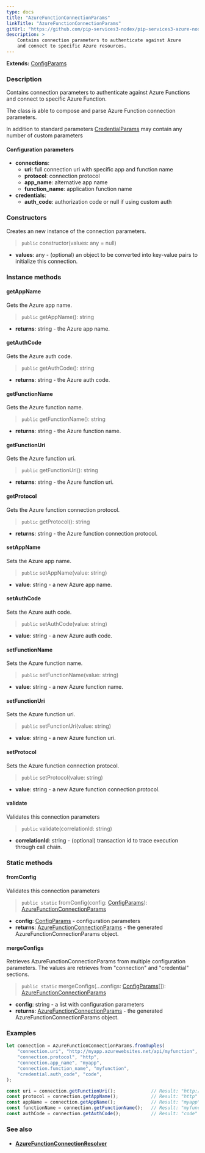 ```yaml
---
type: docs
title: "AzureFunctionConnectionParams"
linkTitle: "AzureFunctionConnectionParams"
gitUrl: "https://github.com/pip-services3-nodex/pip-services3-azure-nodex"
description: >
    Contains connection parameters to authenticate against Azure
    and connect to specific Azure resources.
---
```


**Extends:** [ConfigParams](../../../commons/config/config_params)

### Description
Contains connection parameters to authenticate against Azure Functions
and connect to specific Azure Function.

The class is able to compose and parse Azure Function connection parameters.

In addition to standard parameters [CredentialParams](../../../components/auth/credential_params) may contain any number of custom parameters


#### Configuration parameters

- **connections**: 
    - **uri**:           full connection uri with specific app and function name
    - **protocol**:      connection protocol
    - **app_name**:      alternative app name
    - **function_name**: application function name
- **credentials**: 
    - **auth_code**:     authorization code or null if using custom auth

### Constructors
Creates an new instance of the connection parameters.

> `public` constructor(values: any = null)

- **values**: any - (optional) an object to be converted into key-value pairs to initialize this connection.


### Instance methods

#### getAppName
Gets the Azure app name.

> `public` getAppName(): string

- **returns**: string - the Azure app name.


#### getAuthCode
Gets the Azure auth code.

> `public` getAuthCode(): string

- **returns**: string - the Azure auth code.


#### getFunctionName
Gets the Azure function name.

> `public` getFunctionName(): string

- **returns**: string - the Azure function name.


#### getFunctionUri
Gets the Azure function uri.

> `public` getFunctionUri(): string

- **returns**: string - the Azure function uri.


#### getProtocol
Gets the Azure function connection protocol.

> `public` getProtocol(): string

- **returns**: string - the Azure function connection protocol.


#### setAppName
Sets the Azure app name.

> `public` setAppName(value: string)

- **value**: string - a new Azure app name.

#### setAuthCode
Sets the Azure auth code.

> `public` setAuthCode(value: string)

- **value**: string -  a new Azure auth code.

#### setFunctionName
Sets the Azure function name.

> `public` setFunctionName(value: string)

- **value**: string - a new Azure function name.

#### setFunctionUri
Sets the Azure function uri.

> `public` setFunctionUri(value: string)

- **value**: string - a new Azure function uri.

#### setProtocol
Sets the Azure function connection protocol.

> `public` setProtocol(value: string)

- **value**: string - a new Azure function connection protocol.

#### validate
Validates this connection parameters 

> `public` validate(correlationId: string)

- **correlationId**: string - (optional) transaction id to trace execution through call chain.

### Static methods

#### fromConfig
Validates this connection parameters 

> `public static` fromConfig(config: [ConfigParams](../../../commons/config/config_params)): [AzureFunctionConnectionParams]()

- **config**: [ConfigParams](../../../commons/config/config_params) - configuration parameters
- **returns**: [AzureFunctionConnectionParams]() - the generated AzureFunctionConnectionParams object.

#### mergeConfigs
Retrieves AzureFunctionConnectionParams from multiple configuration parameters.
The values are retrieves from "connection" and "credential" sections.

> `public static` mergeConfigs(...configs: [ConfigParams](../../../commons/config/config_params)[]): [AzureFunctionConnectionParams]()

- **config**: string - a list with configuration parameters
- **returns**: [AzureFunctionConnectionParams]() - the generated AzureFunctionConnectionParams object.



### Examples

```typescript
let connection = AzureFunctionConnectionParams.fromTuples(
    "connection.uri", "http://myapp.azurewebsites.net/api/myfunction",
    "connection.protocol", "http",
    "connection.app_name", "myapp",
    "connection.function_name", "myfunction",
    "credential.auth_code", "code",
);

const uri = connection.getFunctionUri();             // Result: "http://myapp.azurewebsites.net/api/myfunction"
const protocol = connection.getAppName();            // Result: "http"
const appName = connection.getAppName();             // Result: "myapp"
const functionName = connection.getFunctionName();   // Result: "myfunction"
const authCode = connection.getAuthCode();           // Result: "code"
```


### See also
- #### [AzureFunctionConnectionResolver](../azure_function_connection_resolver)